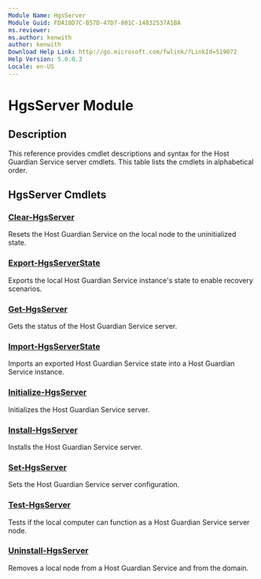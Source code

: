 ```yaml
---
Module Name: HgsServer
Module Guid: FDA18D7C-B57D-47D7-801C-14832537A1BA
ms.reviewer:
ms.author: kenwith
author: kenwith
Download Help Link: http://go.microsoft.com/fwlink/?LinkId=519072
Help Version: 5.0.0.3
Locale: en-US
---
```


# HgsServer Module
## Description
This reference provides cmdlet descriptions and syntax for the Host Guardian Service server cmdlets. This table lists the cmdlets in alphabetical order.

## HgsServer Cmdlets
### [Clear-HgsServer](Clear-HgsServer.md)
Resets the Host Guardian Service on the local node to the uninitialized state.

### [Export-HgsServerState](Export-HgsServerState.md)
Exports the local Host Guardian Service instance's state to enable recovery scenarios.

### [Get-HgsServer](Get-HgsServer.md)
Gets the status of the Host Guardian Service server.

### [Import-HgsServerState](Import-HgsServerState.md)
Imports an exported Host Guardian Service state into a Host Guardian Service instance.

### [Initialize-HgsServer](Initialize-HgsServer.md)
Initializes the Host Guardian Service server.

### [Install-HgsServer](Install-HgsServer.md)
Installs the Host Guardian Service server.

### [Set-HgsServer](Set-HgsServer.md)
Sets the Host Guardian Service server configuration.

### [Test-HgsServer](Test-HgsServer.md)
Tests if the local computer can function as a Host Guardian Service server node.

### [Uninstall-HgsServer](Uninstall-HgsServer.md)
Removes a local node from a Host Guardian Service and from the domain.


